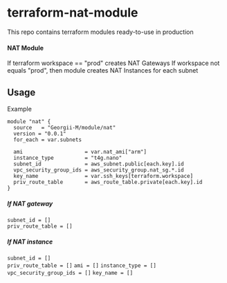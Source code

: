 # terraform-nat-module
This repo contains terraform modules ready-to-use in production

#### NAT Module

If terraform workspace == "prod" creates NAT Gateways
If workspace not equals "prod", then module creates NAT Instances for each subnet

## Usage

Example
```
module "nat" {
  source   = "Georgii-M/module/nat"
  version = "0.0.1"
  for_each = var.subnets

  ami                    = var.nat_ami["arm"]
  instance_type          = "t4g.nano"
  subnet_id              = aws_subnet.public[each.key].id
  vpc_security_group_ids = aws_security_group.nat_sg.*.id
  key_name               = var.ssh_keys[terraform.workspace]
  priv_route_table       = aws_route_table.private[each.key].id
}
```

##### If NAT gateway

`subnet_id = []`  
`priv_route_table = []`

##### If NAT instance

`subnet_id = []`  
`priv_route_table = []`
`ami = []`
`instance_type = []`
`vpc_security_group_ids = []`
`key_name = []`

